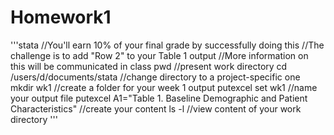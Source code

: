 # Homework1 
'''stata
//You'll earn 10% of your final grade by successfully doing this
//The challenge is to add "Row 2" to your Table 1 output
//More information on this will be communicated in class
pwd //present work directory
cd /users/d/documents/stata //change directory to a project-specific one
mkdir wk1 //create a folder for your week 1 output
putexcel set wk1 //name your output file
putexcel A1="Table 1. Baseline Demographic and Patient Characteristics" //create your content
ls -l //view content of your work directory 
'''
